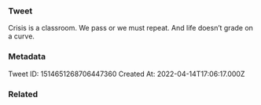 ### Tweet
Crisis is a classroom.
We pass or we must repeat.
And life doesn’t grade on a curve.

### Metadata
Tweet ID: 1514651268706447360
Created At: 2022-04-14T17:06:17.000Z

### Related

